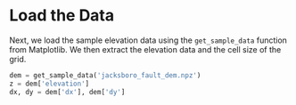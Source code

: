 # Load the Data

Next, we load the sample elevation data using the `get_sample_data` function from Matplotlib. We then extract the elevation data and the cell size of the grid.

```python
dem = get_sample_data('jacksboro_fault_dem.npz')
z = dem['elevation']
dx, dy = dem['dx'], dem['dy']
```
